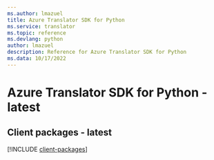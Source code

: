 ```yaml
---
ms.author: lmazuel
title: Azure Translator SDK for Python
ms.service: translator
ms.topic: reference
ms.devlang: python
author: lmazuel
description: Reference for Azure Translator SDK for Python
ms.data: 10/17/2022
---
```

# Azure Translator SDK for Python - latest

## Client packages - latest
[!INCLUDE [client-packages](translator-client-index.md)]